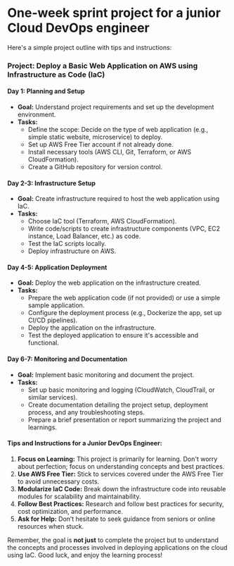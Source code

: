 # One-week sprint project for a junior Cloud DevOps engineer

Here's a simple project outline with tips and instructions:

### Project: Deploy a Basic Web Application on AWS using Infrastructure as Code (IaC)

#### Day 1: Planning and Setup
- **Goal:** Understand project requirements and set up the development environment.
- **Tasks:**
  - Define the scope: Decide on the type of web application (e.g., simple static website, microservice) to deploy.
  - Set up AWS Free Tier account if not already done.
  - Install necessary tools (AWS CLI, Git, Terraform, or AWS CloudFormation).
  - Create a GitHub repository for version control.

#### Day 2-3: Infrastructure Setup
- **Goal:** Create infrastructure required to host the web application using IaC.
- **Tasks:**
  - Choose IaC tool (Terraform, AWS CloudFormation).
  - Write code/scripts to create infrastructure components (VPC, EC2 instance, Load Balancer, etc.) as code.
  - Test the IaC scripts locally.
  - Deploy infrastructure on AWS.

#### Day 4-5: Application Deployment
- **Goal:** Deploy the web application on the infrastructure created.
- **Tasks:**
  - Prepare the web application code (if not provided) or use a simple sample application.
  - Configure the deployment process (e.g., Dockerize the app, set up CI/CD pipelines).
  - Deploy the application on the infrastructure.
  - Test the deployed application to ensure it's accessible and functional.

#### Day 6-7: Monitoring and Documentation
- **Goal:** Implement basic monitoring and document the project.
- **Tasks:**
  - Set up basic monitoring and logging (CloudWatch, CloudTrail, or similar services).
  - Create documentation detailing the project setup, deployment process, and any troubleshooting steps.
  - Prepare a brief presentation or report summarizing the project and learnings.

#### Tips and Instructions for a Junior DevOps Engineer:
1. **Focus on Learning:** This project is primarily for learning. Don't worry about perfection; focus on understanding concepts and best practices.
2. **Use AWS Free Tier:** Stick to services covered under the AWS Free Tier to avoid unnecessary costs.
3. **Modularize IaC Code:** Break down the infrastructure code into reusable modules for scalability and maintainability.
4. **Follow Best Practices:** Research and follow best practices for security, cost optimization, and performance.
5. **Ask for Help:** Don’t hesitate to seek guidance from seniors or online resources when stuck.

Remember, the goal is **not just** to complete the project but to understand the concepts and processes involved in deploying applications on the cloud using IaC. Good luck, and enjoy the learning process!
